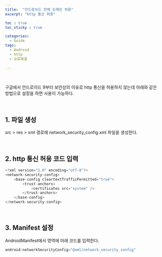 ```yaml
---
title:  "안드로이드 전체 도메인 허용"
excerpt: "http 통신 허용"

toc : true
toc_sticky : true

categories:
  - Guide
tags: 
  - Android
  - http
  - 오류해결
  
---
```


<br/>

구글에서 안드로이드 9부터 보안상의 이유로 http 통신을 허용하지 않는데 아래와 같은 방법으로 설정을 하면 사용이 가능하다.

<br/>

## 1. 파일 생성

src > res > xml 경로에 network_security_config.xml 파일을 생성한다.

<br/>


## 2. http 통신 허용 코드 입력

```java
<?xml version="1.0" encoding="utf-8"?>
<network-security-config>
	<base-config cleartextTrafficPermitted="true">
		<trust-anchors>
			<certificates src="system" />
		</trust-anchors>
	</base-config>
</network-security-config>
```

<br/>


## 3. Manifest 설정

AndroidManifest에서 <application></application> 영역에 아래 코드를 입력한다.

```java
android:networkSecurityConfig="@xml/network_security_config"
```